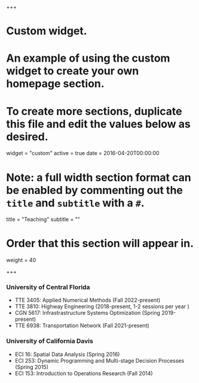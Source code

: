 +++
# Custom widget.
# An example of using the custom widget to create your own homepage section.
# To create more sections, duplicate this file and edit the values below as desired.
widget = "custom"
active = true
date = 2016-04-20T00:00:00

# Note: a full width section format can be enabled by commenting out the `title` and `subtitle` with a `#`.
title = "Teaching"
subtitle = ""

# Order that this section will appear in.
weight = 40

+++
### University of Central Florida

* TTE 3405: Applied Numerical Methods (Fall 2022-present)
* TTE 3810: Highway Engineering (2018-present, 1-2 sessions per year )
* CGN 5617: Infrastrastructure Systems Optimization (Spring 2019-present)
* TTE 6938: Transportation Network (Fall 2021-present)

### University of California Davis

* ECI 16: Spatial Data Analysis (Spring 2016)
* ECI 253: Dynamic Programming and Multi-stage Decision Processes (Spring 2015)
* ECI 153: Introduction to Operations Research (Fall 2014)
